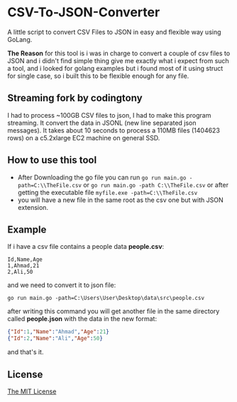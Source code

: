 # CSV-To-JSON-Converter

A little script to convert CSV Files to JSON in easy and flexible way using GoLang.

**The Reason** for this tool is i was in charge to convert a couple of csv files to JSON and 
i didn't find simple thing give me exactly what i expect from such a tool,
and i looked for golang examples but i found most of it using struct for single case, so i built this to be flexible enough for any file.

## Streaming fork by codingtony

I had to process ~100GB CSV files to json, I had to make this program streaming. It convert the data in JSONL (new line separated json messages).
It takes about 10 seconds to process a 110MB files (1404623 rows) on a c5.2xlarge EC2 machine on general SSD.

## How to use this tool

* After Downloading the go file you can run
`go run main.go -path=C:\\TheFile.csv` or `go run main.go -path C:\\TheFile.csv` or after getting the executable file `myfile.exe -path=C:\\TheFile.csv`
* you will have a new file in the same root as the csv one but with JSON extension.

## Example

If i have a csv file contains a people data **people.csv**:

```csv
Id,Name,Age
1,Ahmad,21
2,Ali,50
```

and we need to convert it to json file:

`go run main.go -path=C:\Users\User\Desktop\data\src\people.csv`

after writing this command you will get another file in the same directory called **people.json** with the data in the new format:

```json
{"Id":1,"Name":"Ahmad","Age":21}
{"Id":2,"Name":"Ali","Age":50}
```

and that's it.

## License

[The MIT License](https://github.com/codingtony/CSV-To-JSON-Converter/blob/master/LICENSE)
